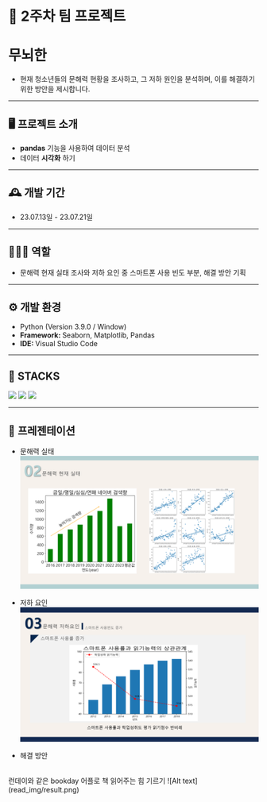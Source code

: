 # 🚩 2주차 팀 프로젝트
# **무뇌한**
- 현재 청소년들의 문해력 현황을 조사하고, 그 저하 원인을 분석하며, 이를 해결하기 위한 방안을 제시합니다.

----------------------------------------------------------

## 🖥️ 프로젝트 소개
-  **pandas** 기능을 사용하여 데이터 분석
-  데이터 **시각화** 하기
----------------------------------------------------------

## 🕰️ 개발 기간
* 23.07.13일 - 23.07.21일
----------------------------------------------------------

## 🧑‍🤝‍🧑 역할
 - 문해력 현재 실태 조사와 저하 요인 중 스마트폰 사용 빈도 부분, 해결 방안 기획

----------------------------------------------------------

## ⚙️ 개발 환경
- Python (Version 3.9.0 / Window)
- <strong>Framework: </strong> Seaborn, Matplotlib, Pandas
- <strong>IDE: </strong> Visual Studio Code

----------------------------------------------------------
## 📓 STACKS
 <img src="https://img.shields.io/badge/Python-3776AB?style=for-the-badge&logo=Python&logoColor=white"> <img src="https://img.shields.io/badge/Jupyter-F37626?style=for-the-badge&logo=Jupyter&logoColor=white"> <img src="https://img.shields.io/badge/Pandas-150458?style=for-the-badge&logo=Pandas&logoColor=white"> 

----------------------------------------------------------
## 📌 프레젠테이션
* 문해력 실태
![Alt text](read_img/now.png)

* 저하 요인
![Alt text](read_img/why.png)

* 해결 방안
<br>
런데이와 같은 bookday 어플로 책 읽어주는 힘 기르기
![Alt text](read_img/result.png)